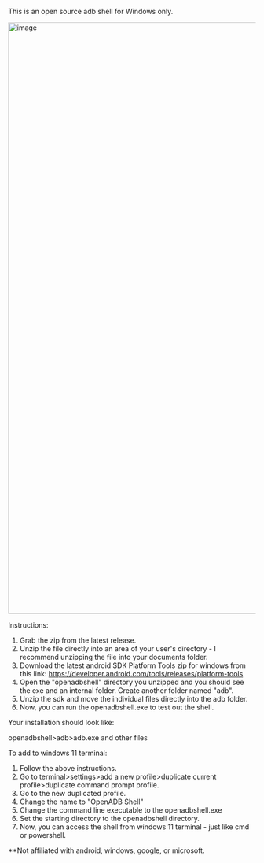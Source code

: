 This is an open source adb shell for Windows only.

<img width="2177" height="1202" alt="image" src="https://github.com/user-attachments/assets/aeb1044a-9861-424f-be07-15fd2a5d7810" />


Instructions:
1. Grab the zip from the latest release.
2. Unzip the file directly into an area of your user's directory - I recommend unzipping the file into your documents folder.
3. Download the latest android SDK Platform Tools zip for windows from this link: https://developer.android.com/tools/releases/platform-tools
4. Open the "openadbshell" directory you unzipped and you should see the exe and an internal folder. Create another folder named "adb".
5. Unzip the sdk and move the individual files directly into the adb folder.
6. Now, you can run the openadbshell.exe to test out the shell.

Your installation should look like:

openadbshell>adb>adb.exe and other files

To add to windows 11 terminal:
1. Follow the above instructions.
2. Go to terminal>settings>add a new profile>duplicate current profile>duplicate command prompt profile.
3. Go to the new duplicated profile.
4. Change the name to "OpenADB Shell"
5. Change the command line executable to the openadbshell.exe
6. Set the starting directory to the openadbshell directory.
7. Now, you can access the shell from windows 11 terminal - just like cmd or powershell.

**Not affiliated with android, windows, google, or microsoft.
